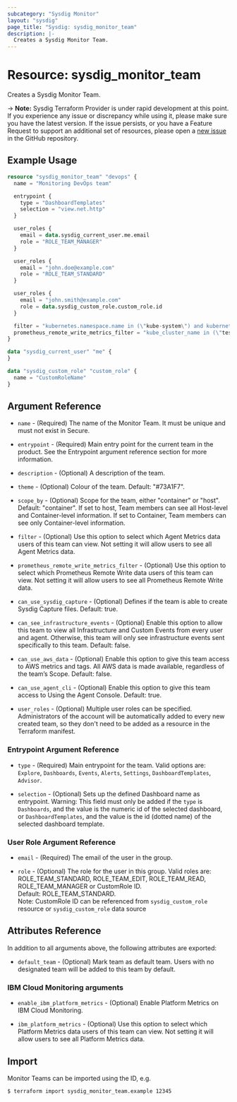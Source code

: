 ```yaml
---
subcategory: "Sysdig Monitor"
layout: "sysdig"
page_title: "Sysdig: sysdig_monitor_team"
description: |-
  Creates a Sysdig Monitor Team.
---
```


# Resource: sysdig_monitor_team

Creates a Sysdig Monitor Team.

-> **Note:** Sysdig Terraform Provider is under rapid development at this point. If you experience any issue or discrepancy while using it, please make sure you have the latest version. If the issue persists, or you have a Feature Request to support an additional set of resources, please open a [new issue](https://github.com/sysdiglabs/terraform-provider-sysdig/issues/new) in the GitHub repository.

## Example Usage

```terraform
resource "sysdig_monitor_team" "devops" {
  name = "Monitoring DevOps team"

  entrypoint {
    type = "DashboardTemplates"
    selection = "view.net.http"
  }

  user_roles {
    email = data.sysdig_current_user.me.email
    role = "ROLE_TEAM_MANAGER"
  }

  user_roles {
    email = "john.doe@example.com"
    role = "ROLE_TEAM_STANDARD"
  }

  user_roles {
    email = "john.smith@example.com"
    role = data.sysdig_custom_role.custom_role.id
  }

  filter = "kubernetes.namespace.name in (\"kube-system\") and kubernetes.deployment.name in (\"coredns\")"
  prometheus_remote_write_metrics_filter = "kube_cluster_name in (\"test-cluster\", \"test-k8s-data\") and kube_deployment_name  = \"coredns\" and my_metric starts with \"prefix\" and not my_metric contains \"prefix-test\""
}

data "sysdig_current_user" "me" {
}

data "sysdig_custom_role" "custom_role" {
  name = "CustomRoleName"
}
```

## Argument Reference

* `name` - (Required) The name of the Monitor Team. It must be unique and must not exist in Secure.

* `entrypoint` - (Required) Main entry point for the current team in the product.
                 See the Entrypoint argument reference section for more information.

* `description` - (Optional) A description of the team.

* `theme` - (Optional) Colour of the team. Default: "#73A1F7".

* `scope_by` - (Optional) Scope for the team, either "container" or "host". Default: "container". If set to host, Team members can see all Host-level and Container-level information. If set to Container, Team members can see only Container-level information.

* `filter` - (Optional) Use this option to select which Agent Metrics data users of this team can view. Not setting it will allow users to see all Agent Metrics data.

* `prometheus_remote_write_metrics_filter` - (Optional) Use this option to select which Prometheus Remote Write data users of this team can view. Not setting it will allow users to see all Prometheus Remote Write data.

* `can_use_sysdig_capture` - (Optional) Defines if the team is able to create Sysdig Capture files.  Default: true.

* `can_see_infrastructure_events` - (Optional) Enable this option to allow this team to view all Infrastructure and Custom Events from every user and agent. Otherwise, this team will only see infrastructure events sent specifically to this team. Default: false.

* `can_use_aws_data` - (Optional) Enable this option to give this team access to AWS metrics and tags. All AWS data is made available, regardless of the team’s Scope. Default: false.

* `can_use_agent_cli` - (Optional) Enable this option to give this team access to Using the Agent Console. Default: true.

* `user_roles` - (Optional) Multiple user roles can be specified.
                 Administrators of the account will be automatically added
                 to every new created team, so they don't need to be added as a
                 resource in the Terraform manifest.

### Entrypoint Argument Reference

* `type` - (Required) Main entrypoint for the team.
                      Valid options are: `Explore`, `Dashboards`, `Events`, `Alerts`, `Settings`, `DashboardTemplates`, `Advisor`.

* `selection` - (Optional) Sets up the defined Dashboard name as entrypoint.
                Warning: This field must only be added if the `type` is `Dashboards`, and the value is the numeric id of the selected dashboard, or `DashboardTemplates`, and the value is the id (dotted name) of the selected dashboard template.

### User Role Argument Reference

* `email` - (Required) The email of the user in the group.

* `role` - (Optional) The role for the user in this group.
           Valid roles are: ROLE_TEAM_STANDARD, ROLE_TEAM_EDIT, ROLE_TEAM_READ, ROLE_TEAM_MANAGER or CustomRole ID.<br/>
           Default: ROLE_TEAM_STANDARD.<br/>
           Note: CustomRole ID can be referenced from `sysdig_custom_role` resource or `sysdig_custom_role` data source

## Attributes Reference

In addition to all arguments above, the following attributes are exported:

* `default_team` - (Optional) Mark team as default team. Users with no designated team will be added to this team by default.

### IBM Cloud Monitoring arguments

* `enable_ibm_platform_metrics` - (Optional) Enable Platform Metrics on IBM Cloud Monitoring.

* `ibm_platform_metrics` - (Optional) Use this option to select which Platform Metrics data users of this team can view. Not setting it will allow users to see all Platform Metrics data.

## Import

Monitor Teams can be imported using the ID, e.g.

```
$ terraform import sysdig_monitor_team.example 12345
```
